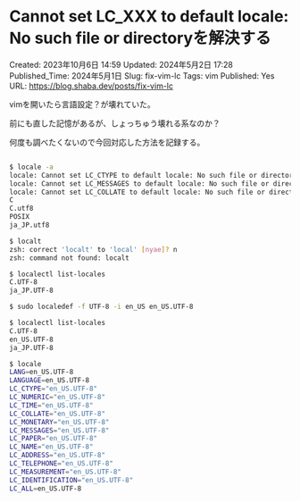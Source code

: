 # Cannot set LC_XXX to default locale: No such file or directoryを解決する

Created: 2023年10月6日 14:59
Updated: 2024年5月2日 17:28
Published_Time: 2024年5月1日
Slug: fix-vim-lc
Tags: vim
Published: Yes
URL: https://blog.shaba.dev/posts/fix-vim-lc

vimを開いたら言語設定？が壊れていた。

前にも直した記憶があるが、しょっちゅう壊れる系なのか？

何度も調べたくないので今回対応した方法を記録する。

```bash

$ locale -a
locale: Cannot set LC_CTYPE to default locale: No such file or directory
locale: Cannot set LC_MESSAGES to default locale: No such file or directory
locale: Cannot set LC_COLLATE to default locale: No such file or directory
C
C.utf8
POSIX
ja_JP.utf8

$ localt
zsh: correct 'localt' to 'local' [nyae]? n
zsh: command not found: localt

$ localectl list-locales
C.UTF-8
ja_JP.UTF-8

$ sudo localedef -f UTF-8 -i en_US en_US.UTF-8

$ localectl list-locales
C.UTF-8
en_US.UTF-8
ja_JP.UTF-8

$ locale
LANG=en_US.UTF-8
LANGUAGE=en_US.UTF-8
LC_CTYPE="en_US.UTF-8"
LC_NUMERIC="en_US.UTF-8"
LC_TIME="en_US.UTF-8"
LC_COLLATE="en_US.UTF-8"
LC_MONETARY="en_US.UTF-8"
LC_MESSAGES="en_US.UTF-8"
LC_PAPER="en_US.UTF-8"
LC_NAME="en_US.UTF-8"
LC_ADDRESS="en_US.UTF-8"
LC_TELEPHONE="en_US.UTF-8"
LC_MEASUREMENT="en_US.UTF-8"
LC_IDENTIFICATION="en_US.UTF-8"
LC_ALL=en_US.UTF-8
```